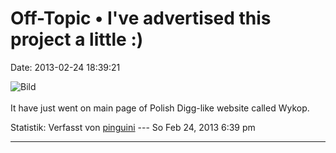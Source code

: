 Off-Topic • I\'ve advertised this project a little :)
=====================================================

Date: 2013-02-24 18:39:21

![Bild](http://i.imm.io/Xh04.png)\
\
It have just went on main page of Polish Digg-like website called Wykop.

Statistik: Verfasst von
[pinguini](http://forum.yacy-websuche.de/memberlist.php?mode=viewprofile&u=8884)
--- So Feb 24, 2013 6:39 pm

------------------------------------------------------------------------
